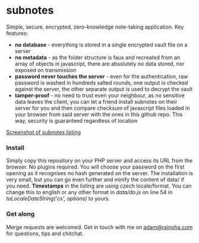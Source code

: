 # subnotes
Simple, secure, encrypted, zero-knowledge note-taking application.
Key features:
- **no database** - everything is stored in a single encrypted vault file on a server
- **no metadata** - as the folder structure is faux and recreated from an array of objects in javascript, there are absolutely no data stored, nor exposed on transmission
- **password never touches the server** - even for the authentication, raw password is washed in hundreds salted rounds, one output is checked against the server, the other separate output is used to decrypt the vault
- **tamper-proof** - no need to trust even your neighbour, as no sensitive data leaves the client, you can let a friend install subnotes on their server for you and then compare
 checksum of javascript files loaded in your browser from said server with the ones in this github repo. This way, security is guaranteed regardless of location

[Screenshot of subnotes listing](data/subnotes-listing.png)

### Install
Simply copy this repository on your PHP server and access its URL from the browser. No plugins required.
You will choose your password on the first opening as it recognises no hash generated on the server.
The installation is very small, but you can go even further and minify the content of data/ if you need.
**Timestamps** in the listing are using czech locale/format. You can change this to english or any other format in _data/do.js_ on line 54 in _toLocaleDateString('cs', options)_ to yours.

### Get along
Merge requests are welcomed.
Get in touch with me on adam@rajnoha.com for questions, tips and chitchat.
